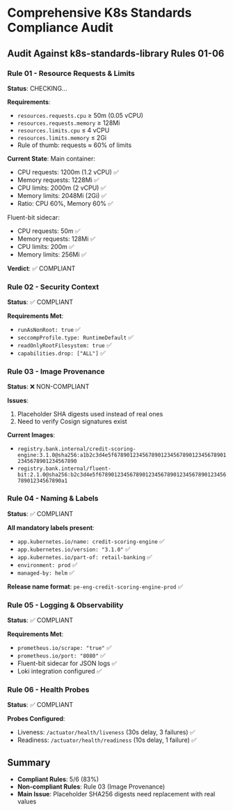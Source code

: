# Comprehensive K8s Standards Compliance Audit

## Audit Against k8s-standards-library Rules 01-06

### Rule 01 - Resource Requests & Limits
**Status**: CHECKING...

**Requirements**:
- `resources.requests.cpu` ≥ 50m (0.05 vCPU)
- `resources.requests.memory` ≥ 128Mi
- `resources.limits.cpu` ≤ 4 vCPU
- `resources.limits.memory` ≤ 2Gi
- Rule of thumb: requests ≈ 60% of limits

**Current State**:
Main container:
- CPU requests: 1200m (1.2 vCPU) ✅
- Memory requests: 1228Mi ✅
- CPU limits: 2000m (2 vCPU) ✅
- Memory limits: 2048Mi (2Gi) ✅
- Ratio: CPU 60%, Memory 60% ✅

Fluent-bit sidecar:
- CPU requests: 50m ✅
- Memory requests: 128Mi ✅
- CPU limits: 200m ✅
- Memory limits: 256Mi ✅

**Verdict**: ✅ COMPLIANT

### Rule 02 - Security Context
**Status**: ✅ COMPLIANT

**Requirements Met**:
- `runAsNonRoot: true` ✅
- `seccompProfile.type: RuntimeDefault` ✅
- `readOnlyRootFilesystem: true` ✅
- `capabilities.drop: ["ALL"]` ✅

### Rule 03 - Image Provenance
**Status**: ❌ NON-COMPLIANT

**Issues**:
1. Placeholder SHA digests used instead of real ones
2. Need to verify Cosign signatures exist

**Current Images**:
- `registry.bank.internal/credit-scoring-engine:3.1.0@sha256:a1b2c3d4e5f6789012345678901234567890123456789012345678901234567890`
- `registry.bank.internal/fluent-bit:2.1.0@sha256:b2c3d4e5f6789012345678901234567890123456789012345678901234567890a1`

### Rule 04 - Naming & Labels
**Status**: ✅ COMPLIANT

**All mandatory labels present**:
- `app.kubernetes.io/name: credit-scoring-engine` ✅
- `app.kubernetes.io/version: "3.1.0"` ✅
- `app.kubernetes.io/part-of: retail-banking` ✅
- `environment: prod` ✅
- `managed-by: helm` ✅

**Release name format**: `pe-eng-credit-scoring-engine-prod` ✅

### Rule 05 - Logging & Observability
**Status**: ✅ COMPLIANT

**Requirements Met**:
- `prometheus.io/scrape: "true"` ✅
- `prometheus.io/port: "8080"` ✅
- Fluent-bit sidecar for JSON logs ✅
- Loki integration configured ✅

### Rule 06 - Health Probes
**Status**: ✅ COMPLIANT

**Probes Configured**:
- Liveness: `/actuator/health/liveness` (30s delay, 3 failures) ✅
- Readiness: `/actuator/health/readiness` (10s delay, 1 failure) ✅

## Summary
- **Compliant Rules**: 5/6 (83%)
- **Non-compliant Rules**: Rule 03 (Image Provenance)
- **Main Issue**: Placeholder SHA256 digests need replacement with real values

